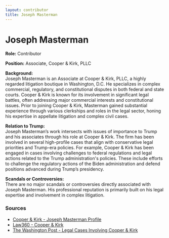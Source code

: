 ```yaml
---
layout: contributor
title: Joseph Masterman
---
```


# Joseph Masterman

**Role:** Contributor

**Position:** Associate, Cooper & Kirk, PLLC

**Background:**  
Joseph Masterman is an Associate at Cooper & Kirk, PLLC, a highly regarded litigation boutique in Washington, D.C. He specializes in complex commercial, regulatory, and constitutional disputes in both federal and state courts. Cooper & Kirk is known for its involvement in significant legal battles, often addressing major commercial interests and constitutional issues. Prior to joining Cooper & Kirk, Masterman gained substantial experience through various clerkships and roles in the legal sector, honing his expertise in appellate litigation and complex civil cases.

**Relation to Trump:**  
Joseph Masterman’s work intersects with issues of importance to Trump and his associates through his role at Cooper & Kirk. The firm has been involved in several high-profile cases that align with conservative legal priorities and Trump-era policies. For example, Cooper & Kirk has been engaged in cases involving challenges to federal regulations and legal actions related to the Trump administration's policies. These include efforts to challenge the regulatory actions of the Biden administration and defend positions advanced during Trump’s presidency.

**Scandals or Controversies:**  
There are no major scandals or controversies directly associated with Joseph Masterman. His professional reputation is primarily built on his legal expertise and involvement in complex litigation.

### Sources
- [Cooper & Kirk - Joseph Masterman Profile](https://www.cooperkirk.com/professionals/joseph-masterman/)
- [Law360 - Cooper & Kirk](https://www.law360.com/articles/1285797)
- [The Washington Post - Legal Cases Involving Cooper & Kirk](https://www.washingtonpost.com/legal/)


